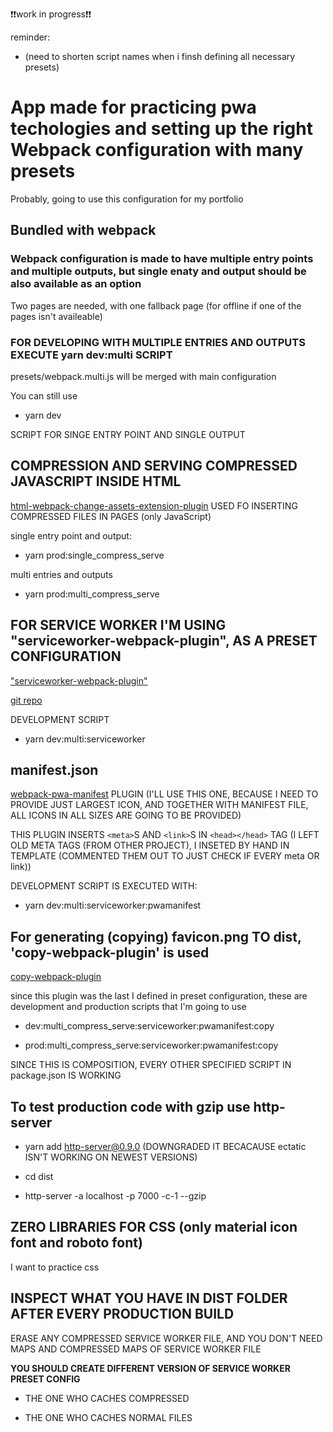 :exclamation::exclamation:work in progress:exclamation::exclamation: 

reminder:

- (need to shorten script names when i finsh defining all necessary presets)

# App made for practicing pwa techologies and setting up the right Webpack configuration with many presets

Probably, going to use this configuration for my portfolio

## Bundled with webpack

### Webpack configuration is made to have multiple entry points and multiple outputs, but single enaty and output should be also available as an option

Two pages are needed, with one fallback page (for offline if one of the pages isn't availeable)

### FOR DEVELOPING WITH MULTIPLE ENTRIES AND OUTPUTS EXECUTE yarn dev:multi SCRIPT

presets/webpack.multi.js will be merged with main configuration

You can still use

- yarn dev

SCRIPT FOR SINGE ENTRY POINT AND SINGLE OUTPUT

## COMPRESSION AND SERVING COMPRESSED JAVASCRIPT INSIDE HTML

[html-webpack-change-assets-extension-plugin](https://www.npmjs.com/package/html-webpack-change-assets-extension-plugin) USED FO INSERTING COMPRESSED FILES IN PAGES (only JavaScript)

single entry point and output:

- yarn prod:single_compress_serve

multi entries and outputs

- yarn prod:multi_compress_serve

## FOR SERVICE WORKER I'M USING "serviceworker-webpack-plugin", AS A PRESET CONFIGURATION

["serviceworker-webpack-plugin"](https://www.npmjs.com/package/serviceworker-webpack-plugin)

[git repo](https://github.com/oliviertassinari/serviceworker-webpack-plugin)

DEVELOPMENT SCRIPT

- yarn dev:multi:serviceworker

## manifest.json

[webpack-pwa-manifest](https://github.com/arthurbergmz/webpack-pwa-manifest) PLUGIN (I'LL USE THIS ONE, BECAUSE I NEED TO PROVIDE JUST LARGEST ICON, AND TOGETHER WITH MANIFEST FILE, ALL ICONS IN ALL SIZES ARE GOING TO BE PROVIDED)

THIS PLUGIN INSERTS `<meta>`S AND `<link>`S IN `<head></head>` TAG (I LEFT OLD META TAGS (FROM OTHER PROJECT), I INSETED BY HAND IN TEMPLATE (COMMENTED THEM OUT TO JUST CHECK IF EVERY meta OR link))

DEVELOPMENT SCRIPT IS EXECUTED WITH:

- yarn dev:multi:serviceworker:pwamanifest

## For generating (copying) favicon.png TO dist, 'copy-webpack-plugin' is used

[copy-webpack-plugin](https://github.com/webpack-contrib/copy-webpack-plugin)

since this plugin was the last I defined in preset configuration, these are development and production scripts that I'm going to use

- dev:multi_compress_serve:serviceworker:pwamanifest:copy

- prod:multi_compress_serve:serviceworker:pwamanifest:copy

SINCE THIS IS COMPOSITION, EVERY OTHER SPECIFIED SCRIPT IN package.json IS WORKING

## To test production code with gzip use http-server

- yarn add http-server@0.9.0 (DOWNGRADED IT BECACAUSE ectatic ISN'T WORKING ON NEWEST VERSIONS)

- cd dist

- http-server -a localhost -p 7000 -c-1 --gzip

## ZERO LIBRARIES FOR CSS (only material icon font and roboto font)

I want to practice css

## INSPECT WHAT YOU HAVE IN DIST FOLDER AFTER EVERY PRODUCTION BUILD

ERASE ANY COMPRESSED SERVICE WORKER FILE, AND YOU DON'T NEED MAPS AND COMPRESSED MAPS OF SERVICE WORKER FILE

**YOU SHOULD CREATE DIFFERENT VERSION OF SERVICE WORKER PRESET CONFIG**

- THE ONE WHO CACHES COMPRESSED

- THE ONE WHO CACHES NORMAL FILES
